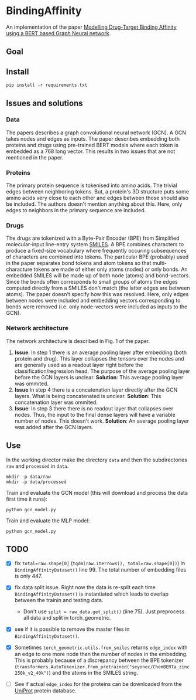 # BindingAffinity
An implementation of the paper [Modelling Drug-Target Binding Affinity using a BERT based Graph Neural network](https://openreview.net/pdf?id=Zqf6RGp5lqf).

## Goal

## Install
```termial
pip install -r requirements.txt
```

## Issues and solutions

### Data
The papers describes a graph convolutional neural network (GCN). A GCN takes nodes and edges as inputs. The paper describes embedding both proteins and drugs using pre-trained BERT models where each token is embedded as a 768 long vector. This results in two issues that are not mentioned in the paper.
### Proteins
The primary protein sequence is tokenised into amino acids. The trivial edges between neighboring tokens. But, a protein's 3D structure puts some amino acids very close to each other and edges between those should also be included. The authors doesn't mention anything about this. Here, only edges to neighbors in the primary sequence are included.
### Drugs
The drugs are tokenized with a Byte-Pair Encoder (BPE) from Simplified molecular-input line-entry system [SMILES](https://en.wikipedia.org/wiki/Simplified_molecular-input_line-entry_system). A BPE combines characters to produce a fixed-size vocabulary where frequently occuring subsequences of characters are combined into tokens. The particular BPE (probably) used in the paper separates bond tokens and atom tokens so that multi-characture tokens are made of either only atoms (nodes) or only bonds. An embedded SMILES will be made up of both node (atoms) and bond-vectors. Since the bonds often corresponds to small groups of atoms the edges computed directly from a SMILES don't match (the latter edges are between atoms). The paper doesn't specify how this was resolved. Here, only edges between nodes were included and embedding vectors corresponding to bonds were removed (i.e. only node-vectors were included as inputs to the GCN).

### Network architecture
The network architecture is described in Fig. 1 of the paper.
 1. **Issue**: In step 1 there is an average pooling layer after embedding (both protein and drug). This layer collapses the tensors over the nodes and are generally used as a readout layer right before the classification/regression head. The purpose of the average pooling layer before the GCN layers is unclear. **Solution**: This average pooling layer was ommited.
 2. **Issue**:In step 4 there is a concatenation layer directly after the GCN layers. What is being concatenated is unclear. **Solution**: This concatenation layer was ommited.
 3. **Issue**: In step 3 there there is no readout layer that collapses over nodes. Thus, the input to the final dense layers will have a variable number of nodes. This doesn't work. **Solution**: An average pooling layer was added after the GCN layers.
 
## Use
In the working director make the directory `data` and then the subdirectories `raw` and `processed` in `data`.
```terminal
mkdir -p data/raw
mkdir -p data/processed
```

Train and evaluate the GCN model (this will download and process the data first time it runs):
```terminal
python gcn_model.py
```

Train and evaluate the MLP model:
```terminal
python gcn_model.py
```

 
 

## TODO
 - [x] fix `total=raw.shape[0]` (`tqdm(raw.iterrows(), total=raw.shape[0])`) in `BindingAffinityDataset()` line 99. The total number of embedding files is only 447.
 - [x] fix data split issue. Right now the data is re-split each time `BindingAffinityDataset()` is instantiated which leads to overlap between the trainin and testing data.
   - Don't use `split = raw_data.get_split()` (line 75). Just preprocess all data and split in torch_geometric.
 - [x] see if it is possible to remove the master files in `BindingAffinityDataset()`.
 - [x] Sometimes `torch_geometric.utils.from_smiles` returns `edge_index` with an edge to one more node than the number of nodes in the embedding. This is probably because of a discrepancy between the BPE tokenizer (`transformers.AutoTokenizer.from_pretrained("seyonec/ChemBERTa_zinc250k_v2_40k")`) and the atoms in the SMILES string.
 - [ ] See if actual `edge_index` for the proteins can be downloaded from the [UniProt](https://www.uniprot.org/) protein database.

